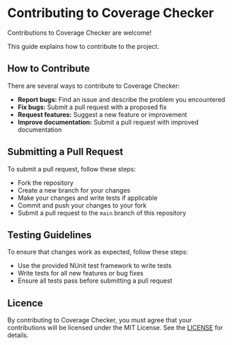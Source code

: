 # Contributing to Coverage Checker
Contributions to Coverage Checker are welcome!

This guide explains how to contribute to the project.

## How to Contribute
There are several ways to contribute to Coverage Checker:
- **Report bugs:** Find an issue and describe the problem you encountered
- **Fix bugs:** Submit a pull request with a proposed fix
- **Request features:** Suggest a new feature or improvement
- **Improve documentation:** Submit a pull request with improved documentation

## Submitting a Pull Request
To submit a pull request, follow these steps:
- Fork the repository
- Create a new branch for your changes
- Make your changes and write tests if applicable
- Commit and push your changes to your fork
- Submit a pull request to the `main` branch of this repository

## Testing Guidelines
To ensure that changes work as expected, follow these steps:
- Use the provided NUnit test framework to write tests
- Write tests for all new features or bug fixes
- Ensure all tests pass before submitting a pull request

## Licence
By contributing to Coverage Checker, you must agree that your contributions will be licensed under the MIT License. See the [LICENSE](https://github.com/Thomas-Shephard/coverage-checker/blob/main/LICENSE) for details.